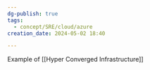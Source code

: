 ```yaml
---
dg-publish: true
tags:
  - concept/SRE/cloud/azure
creation_date: 2024-05-02 18:40

---
```

Example of [[Hyper Converged Infrastructure]]
